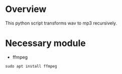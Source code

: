 # Overview

This python script transforms wav to mp3 recursively.


# Necessary module

- ffmpeg

```
sudo apt install ffmpeg
```
